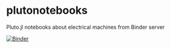 # plutonotebooks
Pluto.jl notebooks about electrical machines from Binder server

[![Binder](https://mybinder.org/badge_logo.svg)](https://mybinder.org/v2/gh/Ricardo-Luis/ioplutonotebooks/HEAD)
